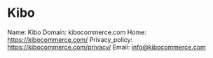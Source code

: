 
# Kibo

Name: Kibo
Domain: kibocommerce.com
Home: https://kibocommerce.com/
Privacy_policy: https://kibocommerce.com/privacy/
Email: info@kibocommerce.com
